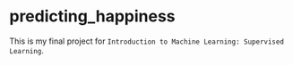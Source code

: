 # predicting_happiness

This is my final project for `Introduction to Machine Learning: Supervised Learning`.